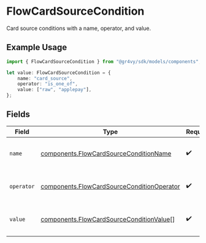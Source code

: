 # FlowCardSourceCondition

Card source conditions with a name, operator, and value.

## Example Usage

```typescript
import { FlowCardSourceCondition } from "@gr4vy/sdk/models/components";

let value: FlowCardSourceCondition = {
    name: "card_source",
    operator: "is_one_of",
    value: ["raw", "applepay"],
};
```

## Fields

| Field                                                                                                    | Type                                                                                                     | Required                                                                                                 | Description                                                                                              | Example                                                                                                  |
| -------------------------------------------------------------------------------------------------------- | -------------------------------------------------------------------------------------------------------- | -------------------------------------------------------------------------------------------------------- | -------------------------------------------------------------------------------------------------------- | -------------------------------------------------------------------------------------------------------- |
| `name`                                                                                                   | [components.FlowCardSourceConditionName](../../models/components/flowcardsourceconditionname.md)         | :heavy_check_mark:                                                                                       | The type of match made for this rule.                                                                    | card_source                                                                                              |
| `operator`                                                                                               | [components.FlowCardSourceConditionOperator](../../models/components/flowcardsourceconditionoperator.md) | :heavy_check_mark:                                                                                       | The comparison to make on the `value`.                                                                   | is_one_of                                                                                                |
| `value`                                                                                                  | [components.FlowCardSourceConditionValue](../../models/components/flowcardsourceconditionvalue.md)[]     | :heavy_check_mark:                                                                                       | N/A                                                                                                      | [<br/>"raw",<br/>"applepay"<br/>]                                                                        |